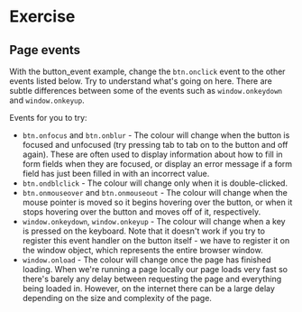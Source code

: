 # Exercise
## Page events
With the button_event example, change the `btn.onclick` event to the other events listed below. Try to understand what's going on here. There are subtle differences between some of the events such as `window.onkeydown` and `window.onkeyup`.

Events for you to try:
* `btn.onfocus` and `btn.onblur` - The colour will change when the button is focused and unfocused (try pressing tab to tab on to the button and off again). These are often used to display information about how to fill in form fields when they are focused, or display an error message if a form field has just been filled in with an incorrect value.
* `btn.ondblclick` - The colour will change only when it is double-clicked.
* `btn.onmouseover` and `btn.onmouseout` - The colour will change when the mouse pointer is moved so it begins hovering over the button, or when it stops hovering over the button and moves off of it, respectively.
* `window.onkeydown`, `window.onkeyup` - The colour will change when a key is pressed on the keyboard.  Note that it doesn't work if you try to register this event handler on the button itself - we have to register it on the window object, which represents the entire browser window.
* `window.onload` - The colour will change once the page has finished loading. When we're running a page locally our page loads very fast so there's barely any delay between requesting the page and everything being loaded in. However, on the internet there can be a large delay depending on the size and complexity of the page.
